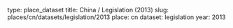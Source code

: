 type: place_dataset
title: China / Legislation (2013)
slug: places/cn/datasets/legislation/2013
place: cn
dataset: legislation
year: 2013
